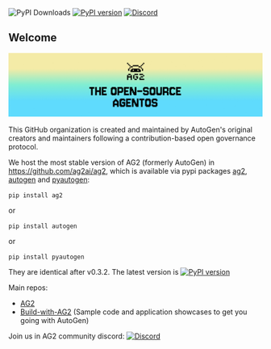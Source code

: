 ![PyPI Downloads](https://img.shields.io/pypi/dm/pyautogen?label=PyPI%20downloads) [![PyPI version](https://badge.fury.io/py/ag2.svg)](https://badge.fury.io/py/autogen) [![Discord](https://img.shields.io/discord/1153072414184452236?logo=discord&style=flat)](https://discord.gg/pAbnFJrkgZ)

## Welcome  

![AG2 Banner](../assets/ag2_banner.png)

This GitHub organization is created and maintained by  AutoGen's original creators and maintainers following a contribution-based open governance protocol.

We host the most stable version of AG2 (formerly AutoGen) in https://github.com/ag2ai/ag2, which is available via pypi packages [ag2](https://pypi.org/project/ag2/), [autogen](https://pypi.org/project/autogen/) 
and [pyautogen](https://pypi.org/project/pyautogen/): 
```
pip install ag2
```
or
```
pip install autogen
```
or 

```
pip install pyautogen
```
They are identical after v0.3.2. The latest version is [![PyPI version](https://badge.fury.io/py/autogen.svg)](https://badge.fury.io/py/autogen)


Main repos:
- [AG2](https://github.com/ag2ai/ag2)
- [Build-with-AG2](https://github.com/ag2ai/build-with-ag2) (Sample code and application showcases to get you going with AutoGen)

Join us in AG2 community discord: [![Discord](https://img.shields.io/discord/1153072414184452236?logo=discord&style=flat)](https://discord.gg/pAbnFJrkgZ)
